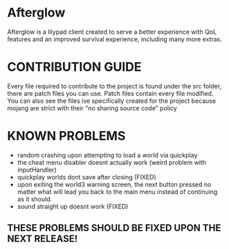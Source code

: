 # Afterglow 

Afterglow is a lilypad client created to serve a better experience with QoL features and an improved survival experience, including many more extras.

# CONTRIBUTION GUIDE
Every file required to contribute to the project is found under the src folder, there are patch files you can use. Patch files contain every file modified.
You can also see the files ive specifically created for the project because mojang are strict with their "no sharing source code" policy 

# KNOWN PROBLEMS
- random crashing upon attempting to load a world via quickplay
- the cheat menu disabler doesnt actually work (weird problem with inputHandler)
- quickplay worlds dont save after closing (FIXED)
- upon exiting the world3 warning screen, the next button pressed no matter what will lead you back to the main menu instead of continuing as it should.
- sound straight up doesnt work (FIXED)

## THESE PROBLEMS SHOULD BE FIXED UPON THE NEXT RELEASE!
